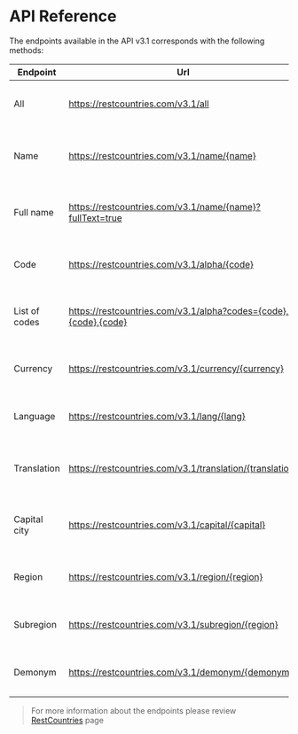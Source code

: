 # API Reference

The endpoints available in the API v3.1 corresponds with the following methods:

|Endpoint|Url|Method|
|--|--|--|
|All|<https://restcountries.com/v3.1/all>| [`All(GetAllAsync(CancellationToken cancellationToken = default(CancellationToken), string[]? fields = default(string[])))`](https://github.com/Innovabit/RestCountriesClient/blob/develop/src/Innovabit.DotNet.Api.RestCountries/RestCountriesApiClient.cs#L16)|
|Name|<https://restcountries.com/v3.1/name/{name}>| [`GetByNameAsync(string name, bool fullText = false, CancellationToken cancellationToken = default(CancellationToken), string[]? fields = default(string[]))`](https://github.com/Innovabit/RestCountriesClient/blob/develop/src/Innovabit.DotNet.Api.RestCountries/RestCountriesApiClient.cs#L85)|
|Full name|<https://restcountries.com/v3.1/name/{name}?fullText=true>| [`GetByNameAsync(string name, bool fullText = false, CancellationToken cancellationToken = default(CancellationToken), string[]? fields = default(string[]))`](https://github.com/Innovabit/RestCountriesClient/blob/develop/src/Innovabit.DotNet.Api.RestCountries/RestCountriesApiClient.cs#L85)|
|Code|<https://restcountries.com/v3.1/alpha/{code}>| [`GetByCodeAsync(string code, CancellationToken cancellationToken = default(CancellationToken), string[]? fields = default(string[]))`](https://github.com/Innovabit/RestCountriesClient/blob/develop/src/Innovabit.DotNet.Api.RestCountries/RestCountriesApiClient.cs#L35)|
|List of codes|<https://restcountries.com/v3.1/alpha?codes={code},{code},{code}>| [`GetByCodesAsync(IEnumerable<string> codes, CancellationToken cancellationToken = default(CancellationToken), string[]? fields = default(string[]))`](https://github.com/Innovabit/RestCountriesClient/blob/develop/src/Innovabit.DotNet.Api.RestCountries/RestCountriesApiClient.cs#L45)|
|Currency|<https://restcountries.com/v3.1/currency/{currency}>| [`GetByCurrencyAsync(string currency, CancellationToken cancellationToken = default(CancellationToken), string[]? fields = default(string[]))`](https://github.com/Innovabit/RestCountriesClient/blob/develop/src/Innovabit.DotNet.Api.RestCountries/RestCountriesApiClient.cs#L55)|
|Language|<https://restcountries.com/v3.1/lang/{lang}>| [`GetByLanguageAsync(string lang, CancellationToken cancellationToken = default(CancellationToken), string[]? fields = default(string[]))`](https://github.com/Innovabit/RestCountriesClient/blob/develop/src/Innovabit.DotNet.Api.RestCountries/RestCountriesApiClient.cs#L75)|
|Translation|<https://restcountries.com/v3.1/translation/{translation}>| [`GetByTranslationAsync(string translation, CancellationToken cancellationToken = default(CancellationToken), string[]? fields = default(string[]))`](https://github.com/Innovabit/RestCountriesClient/blob/develop/src/Innovabit.DotNet.Api.RestCountries/RestCountriesApiClient.cs#L118)|
|Capital city|<https://restcountries.com/v3.1/capital/{capital}>| [`GetByCapitalCityAsync(string capital, CancellationToken cancellationToken = default(CancellationToken), string[]? fields = default(string[]))`](https://github.com/Innovabit/RestCountriesClient/blob/develop/src/Innovabit.DotNet.Api.RestCountries/RestCountriesApiClient.cs#L25)|
|Region|<https://restcountries.com/v3.1/region/{region}>| [`GetByRegionCityAsync(string region, CancellationToken cancellationToken = default(CancellationToken), string[]? fields = default(string[]))`](https://github.com/Innovabit/RestCountriesClient/blob/develop/src/Innovabit.DotNet.Api.RestCountries/RestCountriesApiClient.cs#L98)|
|Subregion|<https://restcountries.com/v3.1/subregion/{region}>| [`GetBySubregionAsync(string region, CancellationToken cancellationToken = default(CancellationToken), string[]? fields = default(string[]))`](https://github.com/Innovabit/RestCountriesClient/blob/develop/src/Innovabit.DotNet.Api.RestCountries/RestCountriesApiClient.cs#L108)|
|Demonym|<https://restcountries.com/v3.1/demonym/{demonym}>| [`GetByDemonymAsync(string demonym, CancellationToken cancellationToken = default(CancellationToken), string[]? fields = default(string[]))`](https://github.com/Innovabit/RestCountriesClient/blob/develop/src/Innovabit.DotNet.Api.RestCountries/RestCountriesApiClient.cs#L65)|

>For more information about the endpoints please review [RestCountries](https://restcountries.com/) page
